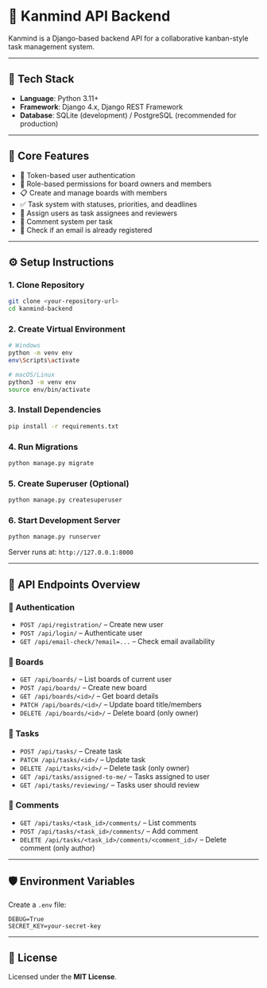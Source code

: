 # 📌 Kanmind API Backend

Kanmind is a Django-based backend API for a collaborative kanban-style task management system.

---

## 🚀 Tech Stack

- **Language**: Python 3.11+
- **Framework**: Django 4.x, Django REST Framework
- **Database**: SQLite (development) / PostgreSQL (recommended for production)

---

## 🧩 Core Features

- 🔐 Token-based user authentication
- 🧠 Role-based permissions for board owners and members
- 📋 Create and manage boards with members
- ✅ Task system with statuses, priorities, and deadlines
- 👥 Assign users as task assignees and reviewers
- 💬 Comment system per task
- 📧 Check if an email is already registered

---

## ⚙️ Setup Instructions

### 1. Clone Repository

```bash
git clone <your-repository-url>
cd kanmind-backend
```

### 2. Create Virtual Environment

```bash
# Windows
python -m venv env
env\Scripts\activate

# macOS/Linux
python3 -m venv env
source env/bin/activate
```

### 3. Install Dependencies

```bash
pip install -r requirements.txt
```

### 4. Run Migrations

```bash
python manage.py migrate
```

### 5. Create Superuser (Optional)

```bash
python manage.py createsuperuser
```

### 6. Start Development Server

```bash
python manage.py runserver
```

Server runs at: `http://127.0.0.1:8000`

---

## 📡 API Endpoints Overview

### 🔑 Authentication
- `POST /api/registration/` – Create new user
- `POST /api/login/` – Authenticate user
- `GET /api/email-check/?email=...` – Check email availability

### 📁 Boards
- `GET /api/boards/` – List boards of current user
- `POST /api/boards/` – Create new board
- `GET /api/boards/<id>/` – Get board details
- `PATCH /api/boards/<id>/` – Update board title/members
- `DELETE /api/boards/<id>/` – Delete board (only owner)

### 📌 Tasks
- `POST /api/tasks/` – Create task
- `PATCH /api/tasks/<id>/` – Update task
- `DELETE /api/tasks/<id>/` – Delete task (only owner)
- `GET /api/tasks/assigned-to-me/` – Tasks assigned to user
- `GET /api/tasks/reviewing/` – Tasks user should review

### 💬 Comments
- `GET /api/tasks/<task_id>/comments/` – List comments
- `POST /api/tasks/<task_id>/comments/` – Add comment
- `DELETE /api/tasks/<task_id>/comments/<comment_id>/` – Delete comment (only author)

---

## 🛡️ Environment Variables

Create a `.env` file:

```env
DEBUG=True
SECRET_KEY=your-secret-key
```

---

## 📄 License

Licensed under the **MIT License**.

